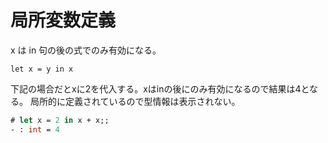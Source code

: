 # 局所変数定義

x は in 句の後の式でのみ有効になる。

```
let x = y in x
```

下記の場合だとxに2を代入する。xはinの後にのみ有効になるので結果は4となる。
局所的に定義されているので型情報は表示されない。

```ocaml
# let x = 2 in x + x;;
- : int = 4
```
